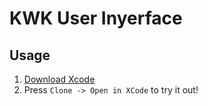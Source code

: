 # KWK User Inyerface

## Usage
1) [Download Xcode](https://developer.apple.com/xcode/)
2) Press `Clone -> Open in XCode` to try it out!
